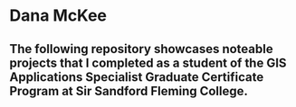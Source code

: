 # Dana McKee
## **The following repository showcases noteable projects that I completed as a student of the GIS Applications Specialist Graduate Certificate Program at Sir Sandford Fleming College.**


